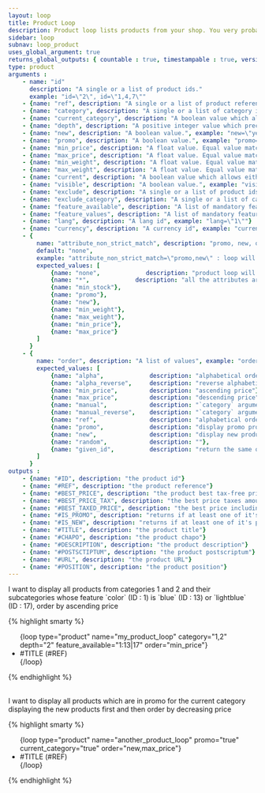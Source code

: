 ```yaml
---
layout: loop
title: Product Loop
description: Product loop lists products from your shop. You very probably will have to use the <a href="/documentation/loop/product_sale_elements.html">product sale elements loop</a> inside your product loop.
sidebar: loop
subnav: loop_product
uses_global_argument: true
returns_global_outputs: { countable : true, timestampable : true, versionable : true }
type: product
arguments :
    - name: "id"
      description: "A single or a list of product ids."
      example: "id=\"2\", id=\"1,4,7\""
    - {name: "ref", description: "A single or a list of product references.", example: "ref=\"ref0\", id=\"ref1,ref6\""}
    - {name: "category", description: "A single or a list of category ids.", example: "category=\"2\", category=\"1,4,7\""}
    - {name: "current_category", description: "A boolean value which allows either to exclude current category products from results either to match only current category products. If a product is in multiple categories whose one is current it will not be excluded if current_category=\"false\" but will be included if current_category=\"yes\"", example: "current_category=\"yes\""}
    - {name: "depth", description: "A positive integer value which precise how many subcategory levels will be browse. Will not be consider if category parameter is not set.", example: "depth=\"2\"", default: "1"}
    - {name: "new", description: "A boolean value.", example: "new=\"yes\""}
    - {name: "promo", description: "A boolean value.", example: "promo=\"yes\""}
    - {name: "min_price", description: "A float value. Equal value matches.", example: "min_price=\"12.3\""}
    - {name: "max_price", description: "A float value. Equal value matches.", example: "max_price=\"32.1\""}
    - {name: "min_weight", description: "A float value. Equal value matches.", example: "min_weight=\"32.1\""}
    - {name: "max_weight", description: "A float value. Equal value matches.", example: "max_weight=\"32.1\""}
    - {name: "current", description: "A boolean value which allows either to exclude current product from results either to match only this product", example: "current=\"yes\""}
    - {name: "visible", description: "A boolean value.", example: "visible=\"no\"", default: "yes"}
    - {name: "exclude", description: "A single or a list of product ids.", example: "exclude=\"2\", exclude=\"1,4,7\""}
    - {name: "exclude_category", description: "A single or a list of category ids. If a product is in multiple categories which are not all excluded it will not be excluded.", example: "exclude_category=\"2\", exclude_category=\"1,4,7\""}
    - {name: "feature_available", description: "A list of mandatory features and the feature_available expected for these.", example: "feature_available=\"1: (1 | 2) , 2:*, 3: 10 | (11&12)\" : feature 1 must have feature_available 1 or 2 AND feature 2 must be set to any feature_available AND feature 3 must have feature_available 10 or both feature_available 11 and 12"}
    - {name: "feature_values", description: "A list of mandatory features and the string value expected for these.", example: "feature_available=\"1: (foo | bar) , 2:*, 3: foobar\" : feature 1 must have feature value \"foo\" or \"bar\" AND feature 2 must be set to any feature_available AND feature 3 must have feature value \"foobar\""}
    - {name: "lang", description: "A lang id", example: "lang=\"1\""}
    - {name: "currency", description: "A currency id", example: "currency=\"1\""}
    - {
        name: "attribute_non_strict_match", description: "promo, new, quantity, weight or price may differ in the different product sale element depending on the different attributes. This parameter allows to provide a list of non-strict attributes.",
        default: "none",
        example: "attribute_non_strict_match=\"promo,new\" : loop will return the product if it has at least a product sale element in promo and at least a product sale element as new ; even if it's not the same product sale element.",
        expected_values: [
            {name: "none",             description: "product loop will look for at least 1 attribute which matches all the loop criteria."},
            {name: "*",             description: "all the attributes are non strict"},
            {name: "min_stock"},
            {name: "promo"},
            {name: "new"},
            {name: "min_weight"},
            {name: "max_weight"},
            {name: "min_price"},
            {name: "max_price"}
        ]
      }
    - {
        name: "order", description: "A list of values", example: "order=\"category,min_price\"", default: "alpha",
        expected_values: [
            {name: "alpha",             description: "alphabetical order on title"},
            {name: "alpha_reverse",     description: "reverse alphabetical order on title"},
            {name: "min_price",         description: "ascending price"},
            {name: "max_price",         description: "descending price"},
            {name: "manual",            description: "`category` argument must be set"},
            {name: "manual_reverse",    description: "`category` argument must be set"},
            {name: "ref",               description: "alphabetical order on reference"},
            {name: "promo",             description: "display promo products first or last"},
            {name: "new",               description: "display new products first or last"},
            {name: "random",            description: ""},
            {name: "given_id",          description: "return the same order received in `id` argument which therefore must be set"}
        ]
      }
outputs :
    - {name: "#ID", description: "the product id"}
    - {name: "#REF", description: "the product reference"}
    - {name: "#BEST_PRICE", description: "the product best tax-free price for the received arguments, depending on the attributes and promo status."}
    - {name: "#BEST_PRICE_TAX", description: "the best price taxes amount"}
    - {name: "#BEST_TAXED_PRICE", description: "the best price including taxes"}
    - {name: "#IS_PROMO", description: "returns if at least one of it's product sale element is in promo"}
    - {name: "#IS_NEW", description: "returns if at least one of it's product sale element is new"}
    - {name: "#TITLE", description: "the product title"}
    - {name: "#CHAPO", description: "the product chapo"}
    - {name: "#DESCRIPTION", description: "the product description"}
    - {name: "#POSTSCTIPTUM", description: "the product postscriptum"}
    - {name: "#URL", description: "the product URL"}
    - {name: "#POSITION", description: "the product position"}
---
```


<div class="description large-12">
    I want to display all products from categories 1 and 2 and their subcategories whose feature `color` (ID : 1) is `blue` (ID : 13) or `lightblue` (ID : 17), order by ascending price
</div>


<div class="code large-12">

{% highlight smarty %}

<ul>
{loop type="product" name="my_product_loop" category="1,2" depth="2" feature_available="1:13|17" order="min_price"}
    <li>#TITLE (#REF)</li>
{/loop}
</ul>

{% endhighlight %}

</div>&nbsp;

<div class="description large-12">
    I want to display all products which are in promo for the current category displaying the new products first and then order by decreasing price
</div>

<div class="code large-12">

{% highlight smarty %}

<ul>
{loop type="product" name="another_product_loop" promo="true" current_category="true" order="new,max_price"}
    <li>#TITLE (#REF)</li>
{/loop}
</ul>

{% endhighlight %}

</div>&nbsp;
